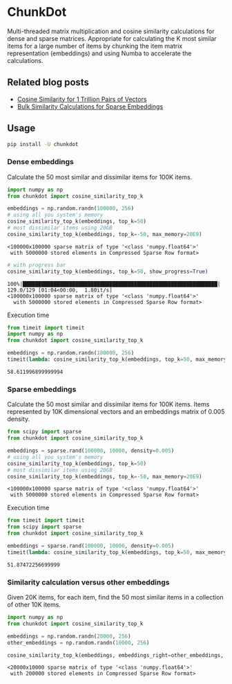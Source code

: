 # ChunkDot

Multi-threaded matrix multiplication and cosine similarity calculations for dense and sparse matrices. Appropriate for calculating the K most similar items for a large number of items by chunking the item matrix representation (embeddings) and using Numba to accelerate the calculations.

## Related blog posts

- [Cosine Similarity for 1 Trillion Pairs of Vectors
](https://pub.towardsai.net/cosine-similarity-for-1-trillion-pairs-of-vectors-11f6a1ed6458)
- [Bulk Similarity Calculations for Sparse Embeddings
](https://pub.towardsai.net/scale-up-bulk-similarity-calculations-for-sparse-embeddings-fb3ecb624727)

## Usage

```bash
pip install -U chunkdot
```

### Dense embeddings

Calculate the 50 most similar and dissimilar items for 100K items.

```python
import numpy as np
from chunkdot import cosine_similarity_top_k

embeddings = np.random.randn(100000, 256)
# using all you system's memory
cosine_similarity_top_k(embeddings, top_k=50)
# most dissimilar items using 20GB
cosine_similarity_top_k(embeddings, top_k=-50, max_memory=20E9)
```
```
<100000x100000 sparse matrix of type '<class 'numpy.float64'>'
 with 5000000 stored elements in Compressed Sparse Row format>
```
```python
# with progress bar
cosine_similarity_top_k(embeddings, top_k=50, show_progress=True)
```
```
100%|███████████████████████████████████████████████████████████████| 129.0/129 [01:04<00:00,  1.80it/s]
<100000x100000 sparse matrix of type '<class 'numpy.float64'>'
  with 5000000 stored elements in Compressed Sparse Row format>
```

Execution time
```python
from timeit import timeit
import numpy as np
from chunkdot import cosine_similarity_top_k

embeddings = np.random.randn(100000, 256)
timeit(lambda: cosine_similarity_top_k(embeddings, top_k=50, max_memory=20E9), number=1)
```
```
58.611996899999994
```

### Sparse embeddings

Calculate the 50 most similar and dissimilar items for 100K items. Items represented by 10K dimensional vectors and an embeddings matrix of 0.005 density.

```python
from scipy import sparse
from chunkdot import cosine_similarity_top_k

embeddings = sparse.rand(100000, 10000, density=0.005)
# using all you system's memory
cosine_similarity_top_k(embeddings, top_k=50)
# most dissimilar items using 20GB
cosine_similarity_top_k(embeddings, top_k=-50, max_memory=20E9)
```
```
<100000x100000 sparse matrix of type '<class 'numpy.float64'>'
 with 5000000 stored elements in Compressed Sparse Row format>
```

Execution time

```python
from timeit import timeit
from scipy import sparse
from chunkdot import cosine_similarity_top_k

embeddings = sparse.rand(100000, 10000, density=0.005)
timeit(lambda: cosine_similarity_top_k(embeddings, top_k=50, max_memory=20E9), number=1)
```
```
51.87472256699999
```
### Similarity calculation versus other embeddings

Given 20K items, for each item, find the 50 most similar items in a collection of other 10K items.

```python
import numpy as np
from chunkdot import cosine_similarity_top_k

embeddings = np.random.randn(20000, 256)
other_embeddings = np.random.randn(10000, 256)

cosine_similarity_top_k(embeddings, embeddings_right=other_embeddings, top_k=10)
```
```
<20000x10000 sparse matrix of type '<class 'numpy.float64'>'
 with 200000 stored elements in Compressed Sparse Row format>
```